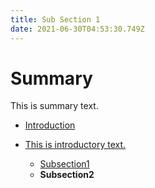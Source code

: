 ```yaml
---
title: Sub Section 1
date: 2021-06-30T04:53:30.749Z
---
```



# Summary

This is summary text.

* [Introduction](README.md)
* [This is introductory text.](lets-get-started.md)

  * [Subsection1](sub-section-1.md)
  * **Subsection2**